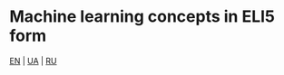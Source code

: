 # Machine learning concepts in ELI5 form

[EN](README.md) | [UA](README_ua.md) | [RU](README_ru.md)
